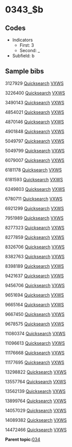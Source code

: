 # 0343\_$b

## Codes

-   Indicators
    -   First: 3
    -   Second: \_
-   Subfield: b

## Sample bibs

3127929 [Quicksearch](https://search.library.yale.edu/catalog/3127929) [VXWS](http://prodorbis.library.yale.edu:7014/vxws/GetHoldingsService?bibId=3127929)

3226400 [Quicksearch](https://search.library.yale.edu/catalog/3226400) [VXWS](http://prodorbis.library.yale.edu:7014/vxws/GetHoldingsService?bibId=3226400)

3490143 [Quicksearch](https://search.library.yale.edu/catalog/3490143) [VXWS](http://prodorbis.library.yale.edu:7014/vxws/GetHoldingsService?bibId=3490143)

4854021 [Quicksearch](https://search.library.yale.edu/catalog/4854021) [VXWS](http://prodorbis.library.yale.edu:7014/vxws/GetHoldingsService?bibId=4854021)

4870146 [Quicksearch](https://search.library.yale.edu/catalog/4870146) [VXWS](http://prodorbis.library.yale.edu:7014/vxws/GetHoldingsService?bibId=4870146)

4901848 [Quicksearch](https://search.library.yale.edu/catalog/4901848) [VXWS](http://prodorbis.library.yale.edu:7014/vxws/GetHoldingsService?bibId=4901848)

5049797 [Quicksearch](https://search.library.yale.edu/catalog/5049797) [VXWS](http://prodorbis.library.yale.edu:7014/vxws/GetHoldingsService?bibId=5049797)

5049799 [Quicksearch](https://search.library.yale.edu/catalog/5049799) [VXWS](http://prodorbis.library.yale.edu:7014/vxws/GetHoldingsService?bibId=5049799)

6079007 [Quicksearch](https://search.library.yale.edu/catalog/6079007) [VXWS](http://prodorbis.library.yale.edu:7014/vxws/GetHoldingsService?bibId=6079007)

6181178 [Quicksearch](https://search.library.yale.edu/catalog/6181178) [VXWS](http://prodorbis.library.yale.edu:7014/vxws/GetHoldingsService?bibId=6181178)

6181593 [Quicksearch](https://search.library.yale.edu/catalog/6181593) [VXWS](http://prodorbis.library.yale.edu:7014/vxws/GetHoldingsService?bibId=6181593)

6249803 [Quicksearch](https://search.library.yale.edu/catalog/6249803) [VXWS](http://prodorbis.library.yale.edu:7014/vxws/GetHoldingsService?bibId=6249803)

6780711 [Quicksearch](https://search.library.yale.edu/catalog/6780711) [VXWS](http://prodorbis.library.yale.edu:7014/vxws/GetHoldingsService?bibId=6780711)

6921299 [Quicksearch](https://search.library.yale.edu/catalog/6921299) [VXWS](http://prodorbis.library.yale.edu:7014/vxws/GetHoldingsService?bibId=6921299)

7951989 [Quicksearch](https://search.library.yale.edu/catalog/7951989) [VXWS](http://prodorbis.library.yale.edu:7014/vxws/GetHoldingsService?bibId=7951989)

8277323 [Quicksearch](https://search.library.yale.edu/catalog/8277323) [VXWS](http://prodorbis.library.yale.edu:7014/vxws/GetHoldingsService?bibId=8277323)

8277859 [Quicksearch](https://search.library.yale.edu/catalog/8277859) [VXWS](http://prodorbis.library.yale.edu:7014/vxws/GetHoldingsService?bibId=8277859)

8326706 [Quicksearch](https://search.library.yale.edu/catalog/8326706) [VXWS](http://prodorbis.library.yale.edu:7014/vxws/GetHoldingsService?bibId=8326706)

8382763 [Quicksearch](https://search.library.yale.edu/catalog/8382763) [VXWS](http://prodorbis.library.yale.edu:7014/vxws/GetHoldingsService?bibId=8382763)

8398189 [Quicksearch](https://search.library.yale.edu/catalog/8398189) [VXWS](http://prodorbis.library.yale.edu:7014/vxws/GetHoldingsService?bibId=8398189)

9421637 [Quicksearch](https://search.library.yale.edu/catalog/9421637) [VXWS](http://prodorbis.library.yale.edu:7014/vxws/GetHoldingsService?bibId=9421637)

9456706 [Quicksearch](https://search.library.yale.edu/catalog/9456706) [VXWS](http://prodorbis.library.yale.edu:7014/vxws/GetHoldingsService?bibId=9456706)

9651694 [Quicksearch](https://search.library.yale.edu/catalog/9651694) [VXWS](http://prodorbis.library.yale.edu:7014/vxws/GetHoldingsService?bibId=9651694)

9665164 [Quicksearch](https://search.library.yale.edu/catalog/9665164) [VXWS](http://prodorbis.library.yale.edu:7014/vxws/GetHoldingsService?bibId=9665164)

9667450 [Quicksearch](https://search.library.yale.edu/catalog/9667450) [VXWS](http://prodorbis.library.yale.edu:7014/vxws/GetHoldingsService?bibId=9667450)

9678575 [Quicksearch](https://search.library.yale.edu/catalog/9678575) [VXWS](http://prodorbis.library.yale.edu:7014/vxws/GetHoldingsService?bibId=9678575)

11080374 [Quicksearch](https://search.library.yale.edu/catalog/11080374) [VXWS](http://prodorbis.library.yale.edu:7014/vxws/GetHoldingsService?bibId=11080374)

11096613 [Quicksearch](https://search.library.yale.edu/catalog/11096613) [VXWS](http://prodorbis.library.yale.edu:7014/vxws/GetHoldingsService?bibId=11096613)

11176668 [Quicksearch](https://search.library.yale.edu/catalog/11176668) [VXWS](http://prodorbis.library.yale.edu:7014/vxws/GetHoldingsService?bibId=11176668)

11177695 [Quicksearch](https://search.library.yale.edu/catalog/11177695) [VXWS](http://prodorbis.library.yale.edu:7014/vxws/GetHoldingsService?bibId=11177695)

13298822 [Quicksearch](https://search.library.yale.edu/catalog/13298822) [VXWS](http://prodorbis.library.yale.edu:7014/vxws/GetHoldingsService?bibId=13298822)

13557764 [Quicksearch](https://search.library.yale.edu/catalog/13557764) [VXWS](http://prodorbis.library.yale.edu:7014/vxws/GetHoldingsService?bibId=13557764)

13562139 [Quicksearch](https://search.library.yale.edu/catalog/13562139) [VXWS](http://prodorbis.library.yale.edu:7014/vxws/GetHoldingsService?bibId=13562139)

13899764 [Quicksearch](https://search.library.yale.edu/catalog/13899764) [VXWS](http://prodorbis.library.yale.edu:7014/vxws/GetHoldingsService?bibId=13899764)

14057029 [Quicksearch](https://search.library.yale.edu/catalog/14057029) [VXWS](http://prodorbis.library.yale.edu:7014/vxws/GetHoldingsService?bibId=14057029)

14089382 [Quicksearch](https://search.library.yale.edu/catalog/14089382) [VXWS](http://prodorbis.library.yale.edu:7014/vxws/GetHoldingsService?bibId=14089382)

14472466 [Quicksearch](https://search.library.yale.edu/catalog/14472466) [VXWS](http://prodorbis.library.yale.edu:7014/vxws/GetHoldingsService?bibId=14472466)

**Parent topic:**[034](../../tags/034/034.md)

